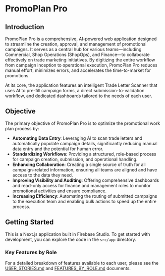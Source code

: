 # PromoPlan Pro

## Introduction

PromoPlan Pro is a comprehensive, AI-powered web application designed to streamline the creation, approval, and management of promotional campaigns. It serves as a central hub for various teams—including Commercial, Shop Operations (ShopOps), and Finance—to collaborate effectively on trade marketing initiatives. By digitizing the entire workflow from campaign inception to operational execution, PromoPlan Pro reduces manual effort, minimizes errors, and accelerates the time-to-market for promotions.

At its core, the application features an intelligent Trade Letter Scanner that uses AI to pre-fill campaign forms, a direct submission-to-validation workflow, and dedicated dashboards tailored to the needs of each user.

## Objective

The primary objective of PromoPlan Pro is to optimize the promotional work plan process by:

-   **Automating Data Entry**: Leveraging AI to scan trade letters and automatically populate campaign details, significantly reducing manual data entry and the potential for human error.
-   **Standardizing Workflows**: Providing a structured, role-based process for campaign creation, submission, and operational handling.
-   **Enhancing Collaboration**: Creating a single source of truth for all campaign-related information, ensuring all teams are aligned and have access to the data they need.
-   **Improving Visibility and Auditing**: Offering comprehensive dashboards and read-only access for finance and management roles to monitor promotional activities and ensure compliance.
-   **Increasing Efficiency**: Automating the routing of submitted campaigns to the execution team and enabling bulk actions to speed up the entire process.

## Getting Started

This is a Next.js application built in Firebase Studio. To get started with development, you can explore the code in the `src/app` directory.

### Key Features by Role

For a detailed breakdown of features available to each user, please see the [USER_STORIES.md](USER_STORIES.md) and [FEATURES_BY_ROLE.md](FEATURES_BY_ROLE.md) documents.
